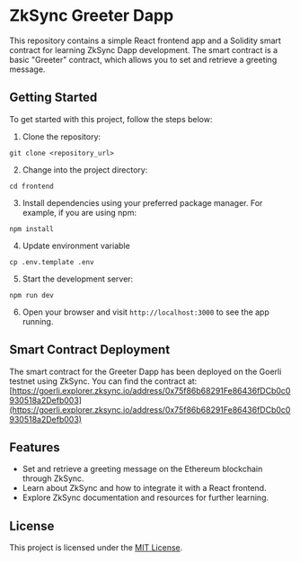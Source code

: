 # ZkSync Greeter Dapp

This repository contains a simple React frontend app and a Solidity smart contract for learning ZkSync Dapp development. The smart contract is a basic "Greeter" contract, which allows you to set and retrieve a greeting message.

## Getting Started

To get started with this project, follow the steps below:

1. Clone the repository:

```
git clone <repository_url>
```

2. Change into the project directory:

```
cd frontend
```

3. Install dependencies using your preferred package manager. For example, if you are using npm:

```
npm install
```

4. Update environment variable

```
cp .env.template .env
```

5. Start the development server:

```
npm run dev
```

6. Open your browser and visit `http://localhost:3000` to see the app running.

## Smart Contract Deployment

The smart contract for the Greeter Dapp has been deployed on the Goerli testnet using ZkSync. You can find the contract at: [https://goerli.explorer.zksync.io/address/0x75f86b68291Fe86436fDCb0c0930518a2Defb003](https://goerli.explorer.zksync.io/address/0x75f86b68291Fe86436fDCb0c0930518a2Defb003)

## Features

- Set and retrieve a greeting message on the Ethereum blockchain through ZkSync.
- Learn about ZkSync and how to integrate it with a React frontend.
- Explore ZkSync documentation and resources for further learning.

## License

This project is licensed under the [MIT License](LICENSE).
